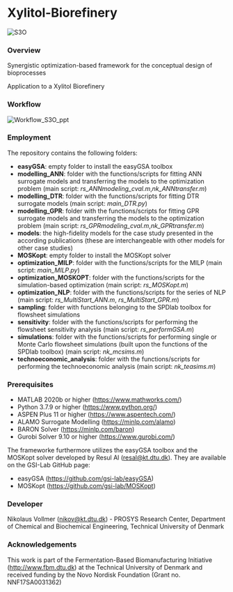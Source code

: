 # Xylitol-Biorefinery

![S3O](https://user-images.githubusercontent.com/70581811/112120867-ef505b00-8bbe-11eb-8487-3c22f860cbca.jpg)

### Overview
Synergistic optimization-based framework for the conceptual design of bioprocesses

Application to a Xylitol Biorefinery

### Workflow
![Workflow_S3O_ppt](https://user-images.githubusercontent.com/70581811/112149248-0d2db800-8bdf-11eb-87e8-c8c27154b1ba.png)

### Employment
The repository contains the following folders:

- **easyGSA**: empty folder to install the easyGSA toolbox
- **modelling_ANN**: folder with the functions/scripts for fitting ANN surrogate models and transferring the models to the optimization problem (main script: *rs_ANNmodeling_cval.m*,*nk_ANNtransfer.m*)
- **modelling_DTR**: folder with the functions/scripts for fitting DTR surrogate models (main script: *main_DTR.py*)
- **modelling_GPR**: folder with the functions/scripts for fitting GPR surrogate models and transferring the models to the optimization problem (main script: *rs_GPRmodeling_cval.m*,*nk_GPRtransfer.m*)
- **models**: the high-fidelity models for the case study presented in the according publications (these are interchangeable with other models for other case studies)
- **MOSKopt**: empty folder to install the MOSKopt solver
- **optimization_MILP**: folder with the functions/scripts for the MILP (main script: *main_MILP.py*)
- **optimization_MOSKOPT**: folder with the functions/scripts for the simulation-based optimization (main script: *rs_MOSKopt.m*)
- **optimization_NLP**: folder with the functions/scripts for the series of NLP (main script: *rs_MultiStart_ANN.m*, *rs_MultiStart_GPR.m*)
- **sampling**: folder with functions belonging to the SPDlab toolbox for flowsheet simulations 
- **sensitivity**: folder with the functions/scripts for performing the flowsheet sensitivity analysis (main script: *rs_performGSA.m*)
- **simulations**: folder with the functions/scripts for performing single or Monte Carlo flowsheet simulations (built upon the functions of the SPDlab toolbox) (main script: *nk_mcsims.m*)
- **technoeconomic_analysis**: folder with the functions/scripts for performing the technoeconomic analysis (main script: *nk_teasims.m*)

### Prerequisites
- MATLAB 2020b or higher        (https://www.mathworks.com/)
- Python 3.7.9 or higher        (https://www.python.org/)
- ASPEN Plus 11 or higher       (https://www.aspentech.com/)
- ALAMO Surrogate Modelling     (https://minlp.com/alamo)
- BARON Solver                  (https://minlp.com/baron)
- Gurobi Solver 9.10 or higher  (https://www.gurobi.com/)

The frameworke furthermore utilizes the easyGSA toolbox and the MOSKopt solver developed by Resul Al (resal@kt.dtu.dk). They are available on the GSI-Lab GitHub page:
- easyGSA (https://github.com/gsi-lab/easyGSA)
- MOSKopt (https://github.com/gsi-lab/MOSKopt)

### Developer
Nikolaus Vollmer (nikov@kt.dtu.dk) - PROSYS Research Center, Department of Chemical and Biochemical Engineering, Technical University of Denmark

### Acknowledgements
This work is part of the Fermentation-Based Biomanufacturing Initiative (http://www.fbm.dtu.dk) at the Technical University of Denmark and received funding by the Novo Nordisk Foundation (Grant no. NNF17SA0031362)
